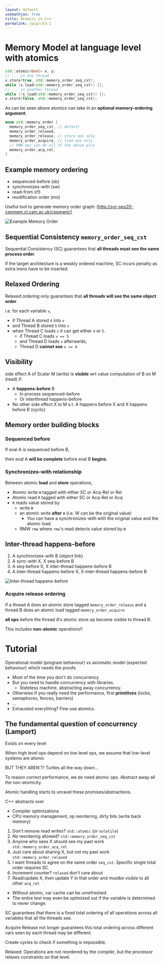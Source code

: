 ```yaml
---
layout: default
usemathjax: true
title: Atomics in C++
permalink: /pcp/ch3-1
---
```


# Memory Model at language level with atomics

```cpp
std::atomic<bool> x, y;
// ... in one thread
x.store(true, std::memory_order_seq_cst);
while (x.load(std::memory_order_seq_cst)) {};
// ... in another thread
while (!x.load(std::memory_order_seq_cst)) {};
x.store(false, std::memory_order_seq_cst);
```

As can be seen above atomics can take in an **optional memory-ordering argument**.

```cpp
enum std::memory_order {
  memory_order_seq_cst, // default
  memory_order_relaxed,
  memory_order_release, // store ops only
  memory_order_acquire, // load ops only
  // RMW ops can do all of the above plus
  memory_order_acq_rel,
}
```

## Example memory ordering

- sequenced-before (sb)
- synchronizes-with (sw)
- read-from (rf)
- modification order (mo)

Useful tool to generate memory order graph: [http://svr-pes20-cppmem.cl.cam.ac.uk/cppmem/]

![Example Memory Order](/notes-blog/assets/img/pcp/example-memory-order.png)

## Sequential Consistency `memory_order_seq_cst`

Sequential Consistency (SC) guarantees that **all threads must see the same process order**.

If the target architecture is a weakly ordered machine, SC incurs penalty as
extra insns have to be inserted.

## Relaxed Ordering

Relaxed ordering only guarantees that **all threads will see the same object order**.

i.e. for each variable `v`, 

- if Thread A stored `4` into `v`
- and Thread B stored `5` into `v`
- when Thread C loads `v` it can get either `4` or `5`.
  - if Thread C loads `v == 5`
  - and Thread D loads `v` afterwards, 
  - Thread D **cannot see** `v == 4`  

## Visibility

side effect A of Scalar M (write) is **visible** wrt value computation of B on M (read) if:

- A **happens-before** B
  - In process sequenced-before
  - Or interthread happens-before
- No other side effect X to M s.t. A happens before X and X happens before B (cyclic)

## Memory order building blocks

### Sequenced before

If eval A is sequenced before B,

then eval A **will be complete** before eval B **begins**.

### Synchronizes-with relationship

Between atomic **load** and **store** operations,

- Atomic write `W` tagged with either SC or Acq-Rel or Rel
- Atomic read `R` tagged with either SC or Acq-Rel or Acq
- `R` reads value stored by
  - write `W`
  - an atomic write **after** `W` (i.e. W can be the original value)
    - You can have a synchronizes-with with the original value and the atomic load.
  - RMW `rmw` where `rmw`'s read detects value stored by  `W`

## Inter-thread happens-before

1. A synchronizes-with B (object link)
2. A sync-with X, X seq-before B
3. A seq-before X, X inter-thread happens-before B
4. A inter-thread happens-before X, X inter-thread happens-before B

![Inter-thread happens-before](/notes-blog/assets/img/pcp/interthread-happens-before.png)

### Acquire release ordering

If a thread A does an atomic store tagged `memory_order_release`
and a thread B does an atomic load tagged `memory_order_acquire`

**all ops** before the thread A's atomic store op become  visible to thread B.

This includes **non-atomic** operations!!

# Tutorial 

Operational model (program behaviour) vs axiomatic model (expected behaviour) which needs the proofs.

- Most of the time you don't do concurrency
- But you need to handle concurrency with libraries.
  - Stateless machine, abstracting away concurrency.
- Otherwise if you really need the performance, first **primitives** (locks, semaphores, fences, barriers)
- ...
- Exhausted everything? Fine use atomics.

## The fundamental question of concurrency (Lamport)

Exists on every level

When high level ops depend on low level ops, we assume that low-level systems are atomic

BUT THEY AREN'T! Turtles all the way down...

To reason correct performance, we do need atomic ops. Abstract away all the non-atomicity.

Atomic handling starts to unravel these promises/abstractions.

C++ abstracts over

- Compiler optimizations
- CPU memory management, op reordering, dirty bits (write back memory)

1. Don't remove read writes? `std::atomic` (or `volatile`)
2. No reordering allowed? `std::memory_order_seq_cst`
3. Anyone who sees X should see my past work `std::memory_order_acq_rel`
4. Just care about sharing X, but not my past work `std::memory_order_relaxed`
5. I want threads to agree on the same order `seq_cst`. Specific single total order requires SC.
6. Increment counter? `relaxed` don't care about
7. Read/update X, then update Y in that order and mustbe visible to all other `acq_rel`

- Without atomic, var cache can be unrefreshed.
- The entire test may even be optimized out if the variable is determined to never change.

SC guarantees that there is a fixed total ordering of all operations across all variables that all the threads see.

Acquire Release not longer guarantees this total ordering across different vars seen by each thread may be different.

Create cycles to check if something is impossible.

Relaxed: Operations are not reordered by the compiler, but the processor relaxes constraints on that level.